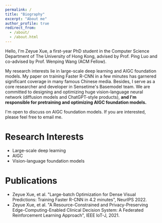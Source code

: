 ```yaml
---
permalink: /
title: "Biography"
excerpt: "About me"
author_profile: true
redirect_from: 
  - /about/
  - /about.html
---
```


Hello, I'm Zeyue Xue, a first-year PhD student in the Computer Science Department of The University of Hong Kong, advised by Prof. Ping Luo and co-advised by Prof. Wenping Wang (ACM Fellow). 

My research interests lie in large-scale deep learning and AIGC foundation models. My paper on training Faster R-CNN in a few minutes has garnered significant coverage in many famous Chinese media. Besides, I serve as a core researcher and developer in Sensetime's Basemodel team. We are committed to designing and optimizing huge vision-language neural network (diffusion models and ChatGPT-style products),  **and I'm responsible for pretraining and optimizing AIGC foundation models.**

I'm open to discuss on AIGC foundation models. If you are interested, please feel free to email me.


Research Interests
======
  * Large-scale deep learning
  * AIGC
  * Vision-language foundation models

**Publications**
======
  * Zeyue Xue, et al. "Large-batch Optimization for Dense Visual Predictions: Training Faster R-CNN in 4.2 minutes", NeurIPS 2022.
  * Zeyue Xue, et al. "A Resource-Constrained and Privacy-Preserving Edge-Computing-Enabled Clinical Decision System: A Federated Reinforcement Learning Approach", IEEE IoT-J, 2021.

